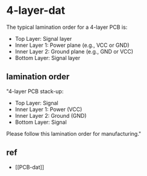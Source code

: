 
# 4-layer-dat

The typical lamination order for a 4-layer PCB is:

- Top Layer: Signal layer
- Inner Layer 1: Power plane (e.g., VCC or GND)
- Inner Layer 2: Ground plane (e.g., GND or VCC)
- Bottom Layer: Signal layer

## lamination order 

"4-layer PCB stack-up:

- Top Layer: Signal
- Inner Layer 1: Power (VCC)
- Inner Layer 2: Ground (GND)
- Bottom Layer: Signal

Please follow this lamination order for manufacturing."



## ref 

- [[PCB-dat]]
